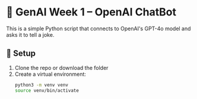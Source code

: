 # 🤖 GenAI Week 1 – OpenAI ChatBot

This is a simple Python script that connects to OpenAI's GPT-4o model and asks it to tell a joke.

## 🔧 Setup

1. Clone the repo or download the folder
2. Create a virtual environment:
   ```bash
   python3 -m venv venv
   source venv/bin/activate
